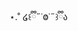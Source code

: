 ⋆.˚ ໒꒰ྀི˶˙Ⱉ˙˶꒱ྀིა
<!---
moonkeyboom/moonkeyboom is a ✨ special ✨ repository because its `README.md` (this file) appears on your GitHub profile.
You can click the Preview link to take a look at your changes.
--->
